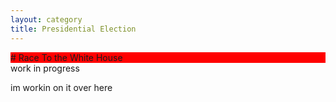```yaml
---
layout: category
title: Presidential Election
---
```

<div style="background-color: red; text-color: white;">
# Race To the White House
</div>
work in progress

im workin on it over here
